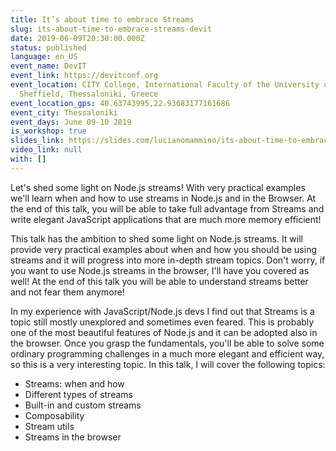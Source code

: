 ```yaml
---
title: It’s about time to embrace Streams
slug: its-about-time-to-embrace-streams-devit
date: 2019-06-09T20:30:00.000Z
status: published
language: en_US
event_name: DevIT
event_link: https://devitconf.org
event_location: CITY College, International Faculty of the University of
  Sheffield, Thessaloniki, Greece
event_location_gps: 40.63743995,22.93683177161686
event_city: Thessaloniki
event_days: June 09-10 2019
is_workshop: true
slides_link: https://slides.com/lucianomammino/its-about-time-to-embrace-nodejs-streams-workshop-thessaloniki
video_link: null
with: []
---
```


Let's shed some light on Node.js streams! With very practical examples we'll learn when and how to use streams in Node.js and in the Browser. At the end of this talk, you will be able to take full advantage from Streams and write elegant JavaScript applications that are much more memory efficient!

This talk has the ambition to shed some light on Node.js streams. It will provide very practical examples about when and how you should be using streams and it will progress into more in-depth stream topics. Don't worry, if you want to use Node.js streams in the browser, I'll have you covered as well! At the end of this talk you will be able to understand streams better and not fear them anymore!

In my experience with JavaScript/Node.js devs I find out that Streams is a topic still mostly unexplored and sometimes even feared. This is probably one of the most beautiful features of Node.js and it can be adopted also in the browser. Once you grasp the fundamentals, you'll be able to solve some ordinary programming challenges in a much more elegant and efficient way, so this is a very interesting topic. In this talk, I will cover the following topics:

- Streams: when and how
- Different types of streams
- Built-in and custom streams
- Composability
- Stream utils
- Streams in the browser
